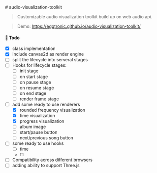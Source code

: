 
﻿# audio-visualization-toolkit

> Customizable audio visualization toolkit build up on web audio api.

> Demo: https://eggtronic.github.io/audio-visualization-toolkit/

#### 📝 Todo

- [x] class implementation
- [x] include canvas2d as render engine 
- [ ] split the lifecycle into serveral stages
- [ ] Hooks for lifecycle stages:
  - [ ] init stage
  - [ ] on start stage
  - [ ] on pause stage
  - [ ] on resume stage
  - [ ] on end stage
  - [ ] render frame stage
- [ ] add some ready to use renderers
  - [x] rounded frequency visualization
  - [x] time visualization
  - [x] progress visualization
  - [ ] album image
  - [ ] start/pause button
  - [ ] next/previous song button
- [ ] some ready to use hooks
  - [ ] time
  - [ ] 
- [ ] Compatibility across different browsers
- [ ] adding ability to support Three.js
